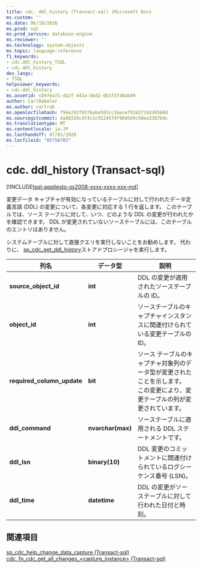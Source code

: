 ```yaml
---
title: cdc. ddl_history (Transact-sql) |Microsoft Docs
ms.custom: ''
ms.date: 06/10/2016
ms.prod: sql
ms.prod_service: database-engine
ms.reviewer: ''
ms.technology: system-objects
ms.topic: language-reference
f1_keywords:
- cdc.ddl_history_TSQL
- cdc.ddl_history
dev_langs:
- TSQL
helpviewer_keywords:
- cdc.ddl_history
ms.assetid: cb97ea71-da2f-441a-bbd2-db1f5f48ab49
author: CarlRabeler
ms.author: carlrab
ms.openlocfilehash: f94e292f9376abe583cc16ecef93437192d9568d
ms.sourcegitcommit: da88320c474c1c9124574f90d549c50ee3387b4c
ms.translationtype: MT
ms.contentlocale: ja-JP
ms.lasthandoff: 07/01/2020
ms.locfileid: "85758703"
---
```

# <a name="cdcddl_history-transact-sql"></a>cdc. ddl_history (Transact-sql)
[!INCLUDE[tsql-appliesto-ss2008-xxxx-xxxx-xxx-md](../../includes/applies-to-version/sqlserver.md)]

  変更データ キャプチャが有効になっているテーブルに対して行われたデータ定義言語 (DDL) の変更について、各変更に対応する 1 行を返します。 このテーブルでは、ソース テーブルに対して、いつ、どのような DDL の変更が行われたかを確認できます。 DDL が変更されていないソーステーブルには、このテーブルのエントリはありません。  
  
 システムテーブルに対して直接クエリを実行しないことをお勧めします。 代わりに、 [sp_cdc_get_ddl_history](../../relational-databases/system-stored-procedures/sys-sp-cdc-get-ddl-history-transact-sql.md)ストアドプロシージャを実行します。  
   
|列名|データ型|説明|  
|-----------------|---------------|-----------------|  
|**source_object_id**|**int**|DDL の変更が適用されたソーステーブルの ID。|  
|**object_id**|**int**|ソーステーブルのキャプチャインスタンスに関連付けられている変更テーブルの ID。|  
|**required_column_update**|**bit**|ソース テーブルのキャプチャ対象列のデータ型が変更されたことを示します。 この変更により、変更テーブルの列が変更されています。|  
|**ddl_command**|**nvarchar(max)**|ソーステーブルに適用される DDL ステートメントです。|  
|**ddl_lsn**|**binary(10)**|DDL 変更のコミットメントに関連付けられているログシーケンス番号 (LSN)。|  
|**ddl_time**|**datetime**|DDL の変更がソーステーブルに対して行われた日付と時刻。|  
  
## <a name="see-also"></a>関連項目  
 [sp_cdc_help_change_data_capture &#40;Transact-sql&#41;](../../relational-databases/system-stored-procedures/sys-sp-cdc-help-change-data-capture-transact-sql.md)   
 [cdc. fn_cdc_get_all_changes_&#60;capture_instance&#62;  &#40;Transact-sql&#41;](../../relational-databases/system-functions/cdc-fn-cdc-get-all-changes-capture-instance-transact-sql.md)  
  
  
